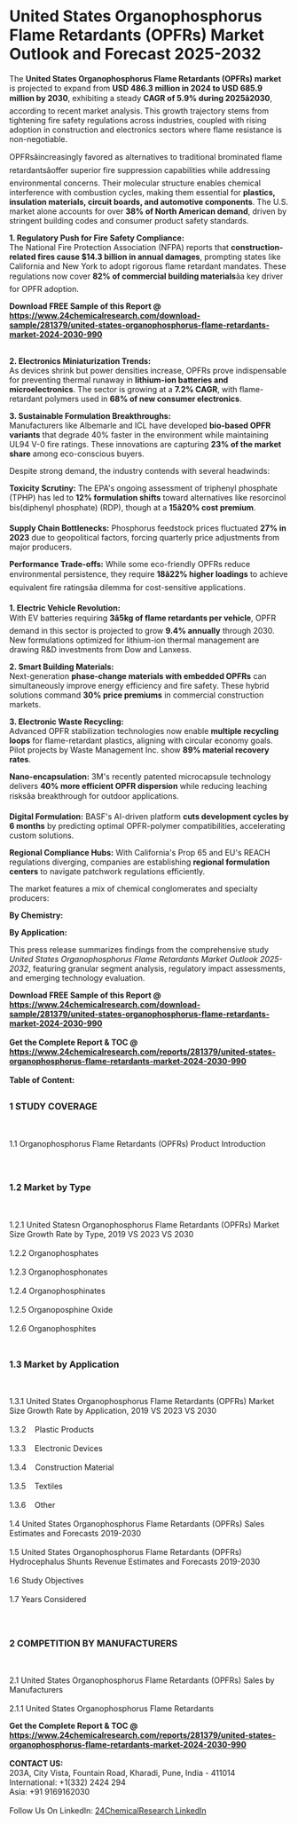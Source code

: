 <h1>United States Organophosphorus Flame Retardants (OPFRs) Market Outlook and Forecast 2025-2032</h1><p>The <strong>United States Organophosphorus Flame Retardants (OPFRs) market</strong> is projected to expand from <strong>USD 486.3 million in 2024 to USD 685.9 million by 2030</strong>, exhibiting a steady <strong>CAGR of 5.9% during 2025â2030</strong>, according to recent market analysis. This growth trajectory stems from tightening fire safety regulations across industries, coupled with rising adoption in construction and electronics sectors where flame resistance is non-negotiable.</p><p>OPFRsâincreasingly favored as alternatives to traditional brominated flame retardantsâoffer superior fire suppression capabilities while addressing environmental concerns. Their molecular structure enables chemical interference with combustion cycles, making them essential for <strong>plastics, insulation materials, circuit boards, and automotive components</strong>. The U.S. market alone accounts for over <strong>38% of North American demand</strong>, driven by stringent building codes and consumer product safety standards.</p><p><strong>1. Regulatory Push for Fire Safety Compliance:</strong><br>
The National Fire Protection Association (NFPA) reports that <strong>construction-related fires cause $14.3 billion in annual damages</strong>, prompting states like California and New York to adopt rigorous flame retardant mandates. These regulations now cover <strong>82% of commercial building materials</strong>âa key driver for OPFR adoption.</p><div><b>Download FREE Sample of this Report @ 
            <a href="https://www.24chemicalresearch.com/download-sample/281379/united-states-organophosphorus-flame-retardants-market-2024-2030-990">
            https://www.24chemicalresearch.com/download-sample/281379/united-states-organophosphorus-flame-retardants-market-2024-2030-990</a></b></div><br><p><strong>2. Electronics Miniaturization Trends:</strong><br>
As devices shrink but power densities increase, OPFRs prove indispensable for preventing thermal runaway in <strong>lithium-ion batteries and microelectronics</strong>. The sector is growing at a <strong>7.2% CAGR</strong>, with flame-retardant polymers used in <strong>68% of new consumer electronics</strong>.</p><p><strong>3. Sustainable Formulation Breakthroughs:</strong><br>
Manufacturers like Albemarle and ICL have developed <strong>bio-based OPFR variants</strong> that degrade 40% faster in the environment while maintaining UL94 V-0 fire ratings. These innovations are capturing <strong>23% of the market share</strong> among eco-conscious buyers.</p><p>Despite strong demand, the industry contends with several headwinds:</p><p><strong>Toxicity Scrutiny:</strong> The EPA's ongoing assessment of triphenyl phosphate (TPHP) has led to <strong>12% formulation shifts</strong> toward alternatives like resorcinol bis(diphenyl phosphate) (RDP), though at a <strong>15â20% cost premium</strong>.</p><p><strong>Supply Chain Bottlenecks:</strong> Phosphorus feedstock prices fluctuated <strong>27% in 2023</strong> due to geopolitical factors, forcing quarterly price adjustments from major producers.</p><p><strong>Performance Trade-offs:</strong> While some eco-friendly OPFRs reduce environmental persistence, they require <strong>18â22% higher loadings</strong> to achieve equivalent fire ratingsâa dilemma for cost-sensitive applications.</p><p><strong>1. Electric Vehicle Revolution:</strong><br>
With EV batteries requiring <strong>3â5kg of flame retardants per vehicle</strong>, OPFR demand in this sector is projected to grow <strong>9.4% annually</strong> through 2030. New formulations optimized for lithium-ion thermal management are drawing R&amp;D investments from Dow and Lanxess.</p><p><strong>2. Smart Building Materials:</strong><br>
Next-generation <strong>phase-change materials with embedded OPFRs</strong> can simultaneously improve energy efficiency and fire safety. These hybrid solutions command <strong>30% price premiums</strong> in commercial construction markets.</p><p><strong>3. Electronic Waste Recycling:</strong><br>
Advanced OPFR stabilization technologies now enable <strong>multiple recycling loops</strong> for flame-retardant plastics, aligning with circular economy goals. Pilot projects by Waste Management Inc. show <strong>89% material recovery rates</strong>.</p><p><strong>Nano-encapsulation:</strong> 3M's recently patented microcapsule technology delivers <strong>40% more efficient OPFR dispersion</strong> while reducing leaching risksâa breakthrough for outdoor applications.</p><p><strong>Digital Formulation:</strong> BASF's AI-driven platform <strong>cuts development cycles by 6 months</strong> by predicting optimal OPFR-polymer compatibilities, accelerating custom solutions.</p><p><strong>Regional Compliance Hubs:</strong> With California's Prop 65 and EU's REACH regulations diverging, companies are establishing <strong>regional formulation centers</strong> to navigate patchwork regulations efficiently.</p><p>The market features a mix of chemical conglomerates and specialty producers:</p><p><strong>By Chemistry:</strong></p><p><strong>By Application:</strong></p><p>This press release summarizes findings from the comprehensive study <em>United States Organophosphorus Flame Retardants Market Outlook 2025-2032</em>, featuring granular segment analysis, regulatory impact assessments, and emerging technology evaluation.</p><div><b>Download FREE Sample of this Report @ 
            <a href="https://www.24chemicalresearch.com/download-sample/281379/united-states-organophosphorus-flame-retardants-market-2024-2030-990">
            https://www.24chemicalresearch.com/download-sample/281379/united-states-organophosphorus-flame-retardants-market-2024-2030-990</a></b></div><br><div><b>Get the Complete Report & TOC @ 
            <a href="https://www.24chemicalresearch.com/reports/281379/united-states-organophosphorus-flame-retardants-market-2024-2030-990">
            https://www.24chemicalresearch.com/reports/281379/united-states-organophosphorus-flame-retardants-market-2024-2030-990</a></b></div><br>
            <b>Table of Content:</b><p><h2><span style="font-size:16px"><strong>1 STUDY COVERAGE</strong></span></h2><br />
<p>1.1 Organophosphorus Flame Retardants (OPFRs) Product Introduction</p><br />
<h2><span style="font-size:16px"><strong>1.2 Market by Type</strong></span></h2><br />
<p>1.2.1 United Statesn Organophosphorus Flame Retardants (OPFRs) Market Size Growth Rate by Type, 2019 VS 2023 VS 2030<br /><br />
1.2.2 Organophosphates&nbsp;&nbsp; &nbsp;<br /><br />
1.2.3 Organophosphonates<br /><br />
1.2.4 Organophosphinates<br /><br />
1.2.5 Organoposphine Oxide<br /><br />
1.2.6 Organophosphites<br /><br />
<h2><span style="font-size:16px"><strong>1.3 Market by Application</strong></span></h2><br />
<p>1.3.1 United States Organophosphorus Flame Retardants (OPFRs) Market Size Growth Rate by Application, 2019 VS 2023 VS 2030<br /><br />
1.3.2&nbsp;&nbsp; &nbsp;Plastic Products<br /><br />
1.3.3&nbsp;&nbsp; &nbsp;Electronic Devices<br /><br />
1.3.4&nbsp;&nbsp; &nbsp;Construction Material<br /><br />
1.3.5&nbsp;&nbsp; &nbsp;Textiles<br /><br />
1.3.6&nbsp;&nbsp; &nbsp;Other<br /><br />
1.4 United States Organophosphorus Flame Retardants (OPFRs) Sales Estimates and Forecasts 2019-2030<br /><br />
1.5 United States Organophosphorus Flame Retardants (OPFRs) Hydrocephalus Shunts Revenue Estimates and Forecasts 2019-2030<br /><br />
1.6 Study Objectives<br /><br />
1.7 Years Considered</p><br />
<h2><span style="font-size:16px"><strong>2 COMPETITION BY MANUFACTURERS</strong></span></h2><br />
<p>2.1 United States Organophosphorus Flame Retardants (OPFRs) Sales by Manufacturers<br /><br />
2.1.1 United States Organophosphorus Flame Retardants</p><div><b>Get the Complete Report & TOC @ 
            <a href="https://www.24chemicalresearch.com/reports/281379/united-states-organophosphorus-flame-retardants-market-2024-2030-990">
            https://www.24chemicalresearch.com/reports/281379/united-states-organophosphorus-flame-retardants-market-2024-2030-990</a></b></div><br><b>CONTACT US:</b><br>
            203A, City Vista, Fountain Road, Kharadi, Pune, India - 411014<br>
            International: +1(332) 2424 294<br>
            Asia: +91 9169162030 <br><br>
            Follow Us On LinkedIn: <a href="https://www.linkedin.com/company/24chemicalresearch/">24ChemicalResearch LinkedIn</a>